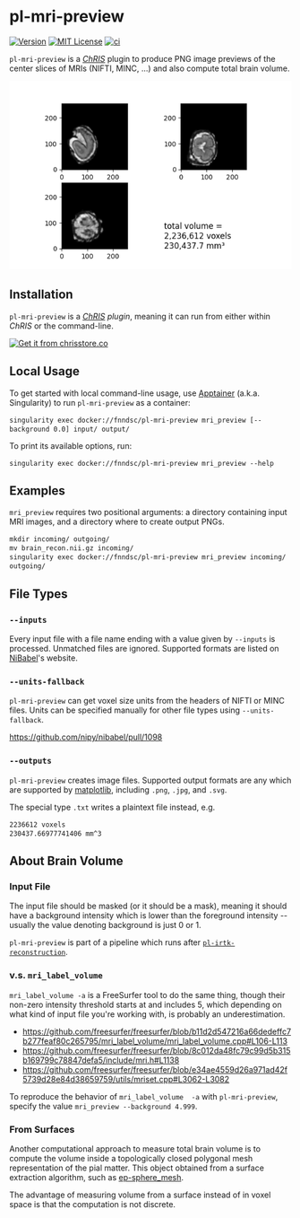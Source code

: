 # pl-mri-preview

[![Version](https://img.shields.io/docker/v/fnndsc/pl-mri-preview?sort=semver)](https://hub.docker.com/r/fnndsc/pl-mri-preview)
[![MIT License](https://img.shields.io/github/license/fnndsc/pl-mri-preview)](https://github.com/FNNDSC/pl-mri-preview/blob/main/LICENSE)
[![ci](https://github.com/FNNDSC/pl-mri-preview/actions/workflows/ci.yml/badge.svg)](https://github.com/FNNDSC/pl-mri-preview/actions/workflows/ci.yml)

`pl-mri-preview` is a [_ChRIS_](https://chrisproject.org/) plugin
to produce PNG image previews of the center slices of MRIs
(NIFTI, MINC, ...) and also compute total brain volume.

![Output example](examples/out/sub-feta037_T2w.png)

## Installation

`pl-mri-preview` is a _[ChRIS](https://chrisproject.org/) plugin_, meaning it can
run from either within _ChRIS_ or the command-line.

[![Get it from chrisstore.co](https://ipfs.babymri.org/ipfs/QmaQM9dUAYFjLVn3PpNTrpbKVavvSTxNLE5BocRCW1UoXG/light.png)](https://chrisstore.co/plugin/pl-mri-preview)

## Local Usage

To get started with local command-line usage, use [Apptainer](https://apptainer.org/)
(a.k.a. Singularity) to run `pl-mri-preview` as a container:

```shell
singularity exec docker://fnndsc/pl-mri-preview mri_preview [--background 0.0] input/ output/
```

To print its available options, run:

```shell
singularity exec docker://fnndsc/pl-mri-preview mri_preview --help
```

## Examples

`mri_preview` requires two positional arguments: a directory containing
input MRI images, and a directory where to create output PNGs.

```shell
mkdir incoming/ outgoing/
mv brain_recon.nii.gz incoming/
singularity exec docker://fnndsc/pl-mri-preview mri_preview incoming/ outgoing/
```

## File Types

### `--inputs`

Every input file with a file name ending with a value given by `--inputs`
is processed. Unmatched files are ignored. Supported formats are listed on
[NiBabel](https://nipy.org/nibabel/)'s website.

### `--units-fallback`

`pl-mri-preview` can get voxel size units from the headers of NIFTI or MINC files.
Units can be specified manually for other file types using `--units-fallback`.

https://github.com/nipy/nibabel/pull/1098

### `--outputs`

`pl-mri-preview` creates image files. Supported output formats are
any which are supported by
[matplotlib](https://matplotlib.org/stable/api/_as_gen/matplotlib.pyplot.savefig.html),
including `.png`, `.jpg`, and `.svg`.

The special type `.txt` writes a plaintext file instead, e.g.

```
2236612 voxels
230437.66977741406 mm^3
```

## About Brain Volume

### Input File

The input file should be masked (or it should be a mask), meaning it should have
a background intensity which is lower than the foreground intensity -- usually
the value denoting background is just 0 or 1.

`pl-mri-preview` is part of a pipeline which runs after
[`pl-irtk-reconstruction`](https://github.com/FNNDSC/pl-irtk-reconstruction).

### v.s. `mri_label_volume`

`mri_label_volume -a` is a FreeSurfer tool to do the same thing, though their
non-zero intensity threshold starts at and includes 5, which depending on what
kind of input  file you're working with, is probably an underestimation.

- https://github.com/freesurfer/freesurfer/blob/b11d2d547216a66dedeffc7b277feaf80c265795/mri_label_volume/mri_label_volume.cpp#L106-L113
- https://github.com/freesurfer/freesurfer/blob/8c012da48fc79c99d5b315b169799c78847defa5/include/mri.h#L1138
- https://github.com/freesurfer/freesurfer/blob/e34ae4559d26a971ad42f5739d28e84d38659759/utils/mriset.cpp#L3062-L3082

To reproduce the behavior of `mri_label_volume  -a` with `pl-mri-preview`,
specify the value `mri_preview --background 4.999`.

### From Surfaces

Another computational approach to measure total brain volume is to compute the volume
inside a topologically closed polygonal mesh representation of the pial matter.
This object obtained from a surface extraction algorithm, such as
[ep-sphere_mesh](https://github.com/FNNDSC/ep-sphere_mesh).

The advantage of measuring volume from a surface instead of in voxel space is that
the computation is not discrete.
